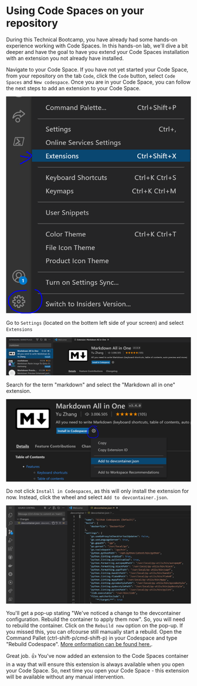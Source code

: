 # Using Code Spaces on your repository
During this Technical Bootcamp, you have already had some hands-on experience working with Code Spaces. In this hands-on lab, we'll dive a bit deeper and have the goal to have you  extend your Code Spaces installation with an extension you not already have installed. 

Navigate to your Code Space. If you have not yet started your Code Space, from your repository on the tab `Code`, click the `Code` button, select `Code Spaces` and `New codespace`. Once you are in your Code Space, you can follow the next steps to add an extension to your Code Space.

![Code Spaces - Settings](./images/codespacesextensions.PNG)

Go to `Settings` (located on the bottem left side of your screen) and select `Extensions` 

![Code Spaces - Search for markdown](./images/codespacesmarkdown.PNG)

Search for the term "markdown" and select the "Markdown all in one" extension.

![Code Spaces - Add to devcontainer.json](./images/codespacesaddtodevcontainer.PNG)

Do not click `Install in Codespaces`, as this will only install the extension for now. Instead, click the wheel and select `Add to devcontainer.json`. 

![Code Spaces - Add to devcontainer.json](./images/codespacesdevcontainer.PNG)

You'll get a pop-up stating "We've noticed a change to the devcontainer configuration. Rebuild the container to apply them now". So, you will need to rebuild the container. 
Click on the `Rebuild now` option on the pop-up. If you missed this, you can ofcourse still manually start a rebuild. Open the Command Pallet (ctrl-shift-p/cmd-shift-p) in your Codespace and type "Rebuild Codespace". [More onformation can be found here.](https://docs.github.com/en/codespaces/customizing-your-codespace/configuring-codespaces-for-your-project#applying-changes-to-your-configuration).

Great job. :thumbsup: You've now added an extension to the Code Spaces container in a way that will ensure this extension is always available when you open your Code Space. So, next time you open your Code Space - this extension will be available without any manual intervention.
